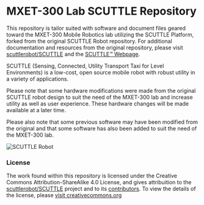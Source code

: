 # MXET-300 Lab SCUTTLE Repository

This repository is tailor suited with software and document files geared toward the MXET-300 Mobile Robotics lab utilizing the SCUTTLE Platform, forked from the original SCUTTLE Robot repository. For additional documentation and resources from the original repository, please visit [scuttlerobot/SCUTTLE](https://github.com/scuttlerobot/SCUTTLE) and the [SCUTTLE™ Webpage](https://scuttlerobot.org).

SCUTTLE (Sensing, Connected, Utility Transport Taxi for Level Environments) is a low-cost, open source mobile robot with robust utility in a variety of applications.

Please note that some hardware modifications were made from the original SCUTTLE robot design to suit the need of the MXET-300 lab and increase utility as well as user experience. These hardware changes will be made available at a later time.

Please also note that some previous software may have been modified from the original and that some software has also been added to suit the need of the MXET-300 lab.

![SCUTTLE Robot](https://github.com/MXET-Lab/MXET300-TA/blob/main/documents/images/SCUTTLE_mxet300_isometric1.png)

### License
The work found within this repository is licensed under the Creative Commons Attribution-ShareAlike 4.0 License,
and gives attribuition to the [scuttlerobot/SCUTTLE](https://github.com/scuttlerobot/SCUTTLE) project and to its [contributors](https://www.scuttlerobot.org/team/). To view the details of the license, please [visit creativecommons.org](https://creativecommons.org/licenses/by-sa/4.0/legalcode)

